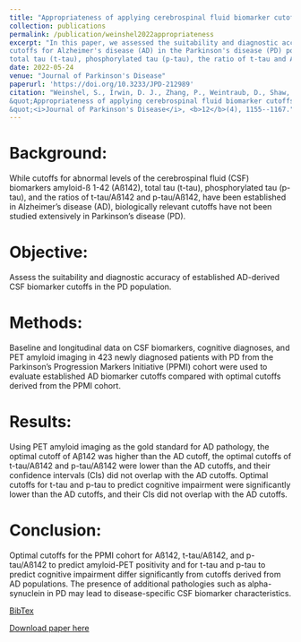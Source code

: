 ```yaml
---
title: "Appropriateness of applying cerebrospinal fluid biomarker cutoffs from Alzheimer’s disease to Parkinson’s disease"
collection: publications
permalink: /publication/weinshel2022appropriateness
excerpt: "In this paper, we assessed the suitability and diagnostic accuracy of established cerebrospinal fluid (CSF) biomarker 
cutoffs for Alzheimer's disease (AD) in the Parkinson's disease (PD) population. Specifically, we considered amyloid-ß 1-42 (Aß 1-42), 
total tau (t-tau), phosphorylated tau (p-tau), the ratio of t-tau and Aß 1-42, and the ratio of p-tau and Aß 1-42."
date: 2022-05-24
venue: "Journal of Parkinson's Disease"
paperurl: 'https://doi.org/10.3233/JPD-212989'
citation: "Weinshel, S., Irwin, D. J., Zhang, P., Weintraub, D., Shaw, L. M., Siderowf, A. and Xie, S. X. (2022). 
&quot;Appropriateness of applying cerebrospinal fluid biomarker cutoffs from Alzheimer's disease to Parkinson's disease.
&quot;<i>Journal of Parkinson's Disease</i>, <b>12</b>(4), 1155--1167."
---
```

Background: 
===
While cutoffs for abnormal levels of the cerebrospinal fluid (CSF) biomarkers amyloid-ß 1-42 (Aß142), total tau (t-tau), 
phosphorylated tau (p-tau), and the ratios of t-tau/Aß142 and p-tau/Aß142, have been established in Alzheimer’s disease (AD), 
biologically relevant cutoffs have not been studied extensively in Parkinson’s disease (PD). 

Objective: 
===
Assess the suitability and diagnostic accuracy of established AD-derived CSF biomarker cutoffs in the PD 
population. 

Methods: 
===
Baseline and longitudinal data on CSF biomarkers, cognitive diagnoses, and PET amyloid imaging in 423 newly diagnosed patients with PD 
from the Parkinson’s Progression Markers Initiative (PPMI) cohort were used to evaluate established AD biomarker cutoffs compared with 
optimal cutoffs derived from the PPMI cohort. 

Results: 
===
Using PET amyloid imaging as the gold standard for AD pathology, the optimal cutoff of Aβ142 was higher than the AD cutoff, the optimal 
cutoffs of t-tau/Aß142 and p-tau/Aß142 were lower than the AD cutoffs, and their confidence intervals (CIs) did not overlap with the AD cutoffs. 
Optimal cutoffs for t-tau and p-tau to predict cognitive impairment were significantly lower than the AD cutoffs, and their CIs did not 
overlap with the AD cutoffs. 

Conclusion: 
===
Optimal cutoffs for the PPMI cohort for Aß142, t-tau/Aß142, and p-tau/Aß142 to predict amyloid-PET positivity and for t-tau and p-tau to 
predict cognitive impairment differ significantly from cutoffs derived from AD populations. The presence of additional pathologies such as 
alpha-synuclein in PD may lead to disease-specific CSF biomarker characteristics.

[BibTex](https://panpan-zhang.com/files/weinshel2022appropriateness.bib)

[Download paper here](https://doi.org/10.3233/JPD-212989)

